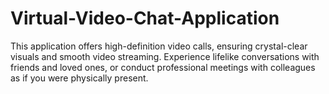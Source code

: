 # Virtual-Video-Chat-Application
This application offers high-definition video calls, ensuring crystal-clear visuals and smooth video streaming. Experience lifelike conversations with friends and loved ones, or conduct professional meetings with colleagues as if you were physically present.
